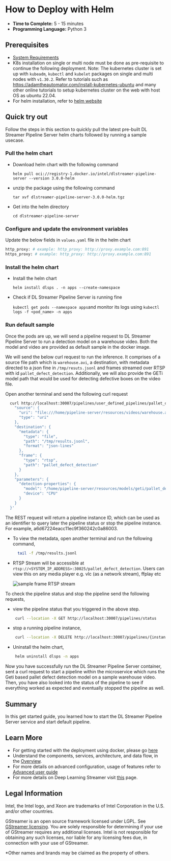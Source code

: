 # How to Deploy with Helm

-   **Time to Complete:** 5 - 15 minutes
-   **Programming Language:** Python 3

## Prerequisites

- [System Requirements](./system-requirements.md)
- K8s installation on single or multi node must be done as pre-requisite to continue the following deployment. Note: The kubernetes cluster is set up with `kubeadm`, `kubectl` and `kubelet` packages on single and multi nodes with `v1.30.2`.
  Refer to tutorials such as <https://adamtheautomator.com/install-kubernetes-ubuntu> and many other
  online tutorials to setup kubernetes cluster on the web with host OS as ubuntu 22.04.
- For helm installation, refer to [helm website](https://helm.sh/docs/intro/install/)

## Quick try out
Follow the steps in this section to quickly pull the latest pre-built DL Streamer Pipeline Server helm charts followed by running a sample usecase. 

### Pull the helm chart

- Download helm chart with the following command

    `helm pull oci://registry-1.docker.io/intel/dlstreamer-pipeline-server --version 3.0.0-helm`
- unzip the package using the following command

    `tar xvf dlstreamer-pipeline-server-3.0.0-helm.tgz`
- Get into the helm directory

    `cd dlstreamer-pipeline-server`

### Configure and update the environment variables

Update the below fields in `values.yaml` file in the helm chart

  ``` sh
  http_proxy: # example: http_proxy: http://proxy.example.com:891
  https_proxy: # example: http_proxy: http://proxy.example.com:891
  ```

### Install the helm chart

- Install the helm chart

    `helm install dlsps . -n apps --create-namespace`
- Check if DL Streamer Pipeline Server is running fine

    `kubectl get pods --namespace apps`and monitor its logs using `kubectl logs -f <pod_name> -n apps`
    
### Run default sample

Once the pods are up, we will send a pipeline request to DL Streamer Pipeline Server to run a detection model on a warehouse video. Both the model and video are provided as default sample in the docker image.

We will send the below curl request to run the inference.
It comprises of a source file path which is `warehouse.avi`, a destination, with metadata directed to a json fine in `/tmp/resuts.jsonl` and frames streamed over RTSP with id `pallet_defect_detection`. Additionally, we will also provide the GETi model path that would be used for detecting defective boxes on the video file.

Open another terminal and send the following curl request
```sh
  curl http://localhost:30007/pipelines/user_defined_pipelines/pallet_defect_detection -X POST -H 'Content-Type: application/json' -d '{
    "source": {
      "uri": "file:///home/pipeline-server/resources/videos/warehouse.avi",
      "type": "uri"
    },
    "destination": {
      "metadata": {
        "type": "file",
        "path": "/tmp/results.jsonl",
        "format": "json-lines"
      },
      "frame": {
        "type": "rtsp",
        "path": "pallet_defect_detection"
      }
    },
    "parameters": {
      "detection-properties": {
        "model": "/home/pipeline-server/resources/models/geti/pallet_defect_detection/deployment/Detection/model/model.xml",
        "device": "CPU"
      }
    }
  }'
```

The REST request will return a pipeline instance ID, which can be used as an identifier to query later the pipeline status or stop the pipeline instance. For example, a6d67224eacc11ec9f360242c0a86003.

- To view the metadata, open another terminal and run the following command,
  ```sh
    tail -f /tmp/results.jsonl
  ```

- RTSP Stream will be accessible at `rtsp://<SYSTEM_IP_ADDRESS>:30025/pallet_defect_detection`.  Users can view this on any media player e.g. vlc (as a network stream), ffplay etc 

  ![sample frame RTSP stream](./images/sample-pallet-defect-detection.png)

To check the pipeline status and stop the pipeline send the following requests,

 - view the pipeline status that you triggered in the above step.
   ```sh
    curl --location -X GET http://localhost:30007/pipelines/status
   ```

 - stop a running pipeline instance, 
   ```sh
    curl --location -X DELETE http://localhost:30007/pipelines/{instance_id}
   ```

 - Uninstall the helm chart, 
   ```sh
    helm uninstall dlsps -n apps
   ```

Now you have successfully run the DL Streamer Pipeline Server container, sent a curl request to start a pipeline within the microservice which runs the Geti based pallet defect detection model on a sample warehouse video. Then, you have also looked into the status of the pipeline to see if everything worked as expected and eventually stopped the pipeline as well.


## Summary

In this get started guide, you learned how to start the DL Streamer Pipeline Server service and start default pipeline.

## Learn More

-   For getting started with the deployment using docker, please go [here](get-started.md)
-   Understand the components, services, architecture, and data flow, in
    the [Overview](Overview.md).
-   For more details on advanced configuration, usage of features refer to [Advanced user guide](./advanced-guide/Overview.md)
-   For more details on Deep Learning Streamer visit [this](https://dlstreamer.github.io/) page.

## Legal Information
Intel, the Intel logo, and Xeon are trademarks of Intel Corporation in the U.S. and/or other countries.

GStreamer is an open source framework licensed under LGPL. See [GStreamer licensing](https://gstreamer.freedesktop.org/documentation/frequently-asked-questions/licensing.html)⁠. You are solely responsible for determining if your use of GStreamer requires any additional licenses. Intel is not responsible for obtaining any such licenses, nor liable for any licensing fees due, in connection with your use of GStreamer.

*Other names and brands may be claimed as the property of others.
